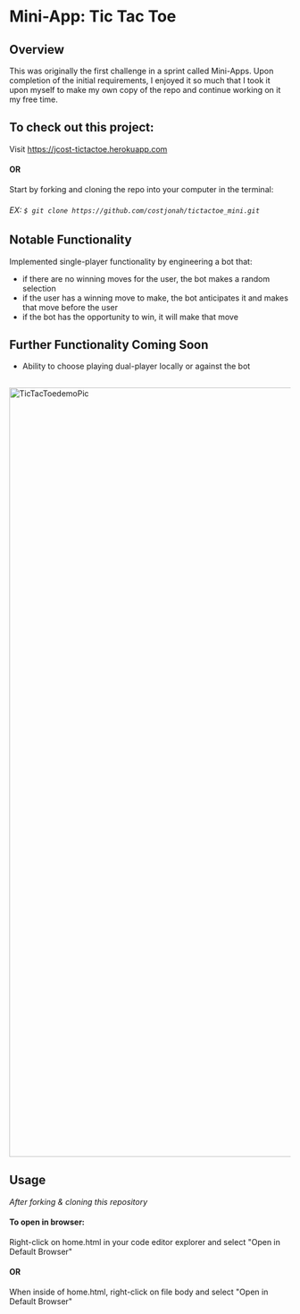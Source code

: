 # Mini-App: Tic Tac Toe

## Overview
This was originally the first challenge in a sprint called Mini-Apps. Upon completion of the initial requirements, I enjoyed it so much that I took it upon myself to make my own copy of the repo and continue working on it my free time.

## To check out this project:

Visit https://jcost-tictactoe.herokuapp.com
#### OR <br />
Start by forking and cloning the repo into your computer in the terminal:

###### EX: `$ git clone https://github.com/costjonah/tictactoe_mini.git`

## Notable Functionality
Implemented single-player functionality by engineering a bot that:
* if there are no winning moves for the user, the bot makes a random selection
* if the user has a winning move to make, the bot anticipates it and makes that move before the user
* if the bot has the opportunity to win, it will make that move

## Further Functionality Coming Soon
* Ability to choose playing dual-player locally or against the bot

##

<img width="1376" alt="TicTacToedemoPic" src="https://user-images.githubusercontent.com/72520699/135132180-266d3e8a-986f-4fcb-aa63-ecb01dfbecf9.png">

## Usage
*After forking & cloning this repository* <br />
#### To open in browser:

Right-click on home.html in your code editor explorer and select "Open in Default Browser"
#### OR
When inside of home.html, right-click on file body and select "Open in Default Browser"

